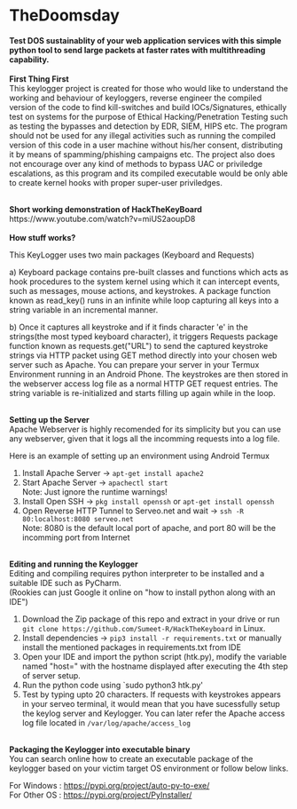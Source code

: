 # TheDoomsday
<h4> Test DOS sustainablity of your web application services with this simple python tool to send large packets at faster rates with multithreading capability.</h4>

<b>First Thing First</b><br>
This keylogger project is created for those who would like to understand the working and behaviour of keyloggers, reverse engineer the compiled version of the code to find kill-switches and build IOCs/Signatures, ethically test on systems for the purpose of Ethical Hacking/Penetration Testing such as testing the bypasses and detection by EDR, SIEM, HIPS etc.
The program should not be used for any illegal activities such as running the compiled version of this code in a user machine without his/her consent, distributing it by means of spamming/phishing campaigns etc. The project also does not encourage over any kind of methods to bypass UAC or priviledge escalations, as this program and its compiled executable would be only able to create kernel hooks with proper super-user priviledges.


<br>
<b> Short working demonstration of HackTheKeyBoard </b><br>
https://www.youtube.com/watch?v=miUS2aoupD8
<br><br>
<b>How stuff works?</b>

This KeyLogger uses two main packages (Keyboard and Requests)

a) Keyboard package contains pre-built classes and functions which acts as hook procedures to the system kernel using which it can intercept events, such as messages, mouse actions, and keystrokes. A package function known as read_key() runs in an infinite while loop capturing all keys into a string variable in an incremental manner.

b) Once it captures all keystroke and if it finds character 'e' in the strings(the most typed keyboard character), it triggers Requests package function known as requests.get("URL") to send the captured keystroke strings via HTTP packet using GET method directly into your chosen web server such as Apache. You can prepare your server in your Termux Environment running in an Android Phone. The keystrokes are then stored in the webserver access log file as a normal HTTP GET request entries. The string variable is re-initialized and starts filling up again while in the loop.
 
<br>
<b>Setting up the Server</b><br>
Apache Webserver is highly recomended for its simplicity but you can use any webserver, given that it logs all the incomming requests into a log file.

Here is an example of setting up an environment using Android Termux

1) Install Apache Server -> `apt-get install apache2`
2) Start Apache Server -> `apachectl start`<br>
   Note: Just ignore the runtime warnings!
3) Install Open SSH -> `pkg install openssh` or `apt-get install openssh`
4) Open Reverse HTTP Tunnel to Serveo.net and wait -> `ssh -R 80:localhost:8080 serveo.net`<br>
   Note: 8080 is the default local port of apache, and port 80 will be the incomming port from Internet

<br>
<b> Editing and running the Keylogger</b><br>
Editing and compiling requires python interpreter to be installed and a suitable IDE such as PyCharm.<br>
(Rookies can just Google it online on "how to install python along with an IDE")

1) Download the Zip package of this repo and extract in your drive or run `git clone https://github.com/Sumeet-R/HackTheKeyboard` in Linux.
2) Install dependencies -> `pip3 install -r requirements.txt` or manually install the mentioned packages in requirements.txt from IDE
3) Open your IDE and import the python script (htk.py), modify the variable named "host=" with the hostname displayed after executing the 4th step of server setup.
4) Run the python code using `sudo python3 htk.py'
5) Test by typing upto 20 characters. If requests with keystrokes appears in your serveo terminal, it would mean that you have sucessfully setup the keylog server and Keylogger. You can later refer the Apache access log file located in `/var/log/apache/access_log`

<br>
<b> Packaging the Keylogger into executable binary</b><br>
You can search online how to create an executable package of the keylogger based on your victim target OS environment or follow below links. 

For Windows : https://pypi.org/project/auto-py-to-exe/<br>
For Other OS : https://pypi.org/project/PyInstaller/


 
